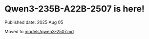 # Qwen3-235B-A22B-2507 is here!

Published date: 2025 Aug 05

Moved to [models/qwen3-2507.md](../models/qwen3-2507.md)